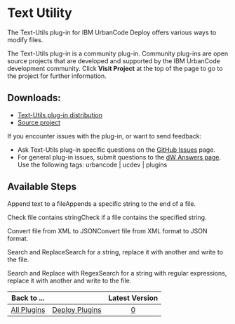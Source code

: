 
Text Utility
============



The Text-Utils plug-in for IBM UrbanCode Deploy offers various ways to modify files.




The Text-Utils plug-in is a community plug-in. Community plug-ins are open source projects that are developed and supported by the IBM UrbanCode development community. Click **Visit Project** at the top of the page to go to the project for further information.



Downloads:
----------


* [Text-Utils plug-in distribution](https://github.com/UrbanCode/Text-Utils-UCD/releases)
* [Source project](https://github.com/UrbanCode/Text-Utils-UCD)


If you encounter issues with the plug-in, or want to send feedback:


* Ask Text-Utils plug-in specific questions on the [GitHub Issues](https://github.com/UrbanCode/Text-Util-UCD/issues) page.
* For general plug-in issues, submit questions to the [dW Answers page](https://developer.ibm.com/answers/smart-spaces/23/urbancode.html). Use the following tags: urbancode | ucdev | plugins



Available Steps
---------------


Append text to a fileAppends a specific string to the end of a file.


Check file contains stringCheck if a file contains the specified string.


Convert file from XML to JSONConvert file from XML format to JSON format.


Search and ReplaceSearch for a string, replace it with another and write to the file.


Search and Replace with RegexSearch for a string with regular expressions, replace it with another and write to the file.






|Back to ...||Latest Version|
| :---: | :---: | :---: |
|[All Plugins](../../index.md)|[Deploy Plugins](../README.md)|[0]()|
